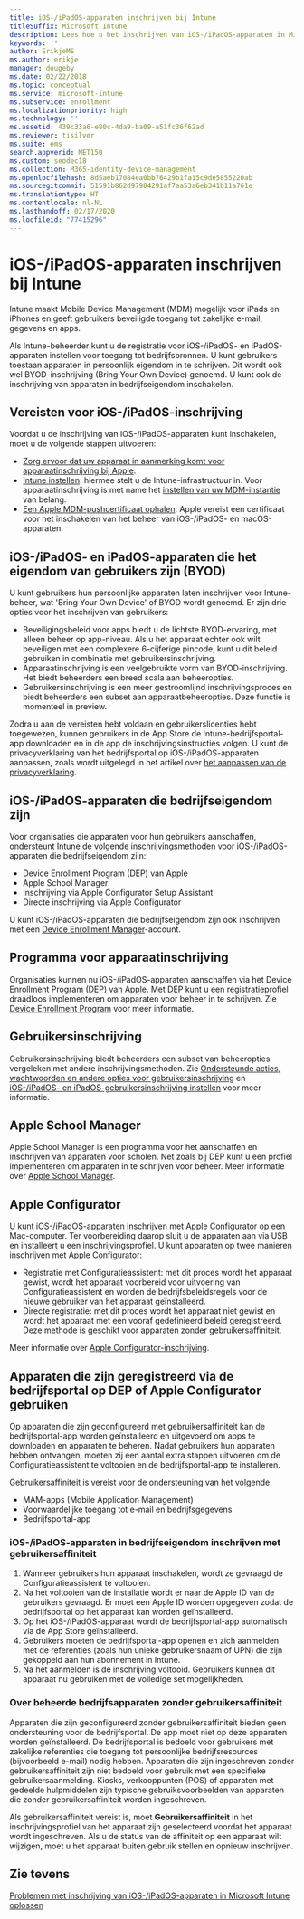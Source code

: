 ```yaml
---
title: iOS-/iPadOS-apparaten inschrijven bij Intune
titleSuffix: Microsoft Intune
description: Lees hoe u het inschrijven van iOS-/iPadOS-apparaten in Microsoft Intune kunt instellen.
keywords: ''
author: ErikjeMS
ms.author: erikje
manager: dougeby
ms.date: 02/22/2018
ms.topic: conceptual
ms.service: microsoft-intune
ms.subservice: enrollment
ms.localizationpriority: high
ms.technology: ''
ms.assetid: 439c33a6-e80c-4da9-ba09-a51fc36f62ad
ms.reviewer: tisilver
ms.suite: ems
search.appverid: MET150
ms.custom: seodec18
ms.collection: M365-identity-device-management
ms.openlocfilehash: 8d5aeb17084ea0bb76429b1fa15c9de5855220ab
ms.sourcegitcommit: 51591b862d97904291af7aa53a6eb341b11a761e
ms.translationtype: HT
ms.contentlocale: nl-NL
ms.lasthandoff: 02/17/2020
ms.locfileid: "77415296"
---
```

# <a name="enroll-iosipados-devices-in-intune"></a>iOS-/iPadOS-apparaten inschrijven bij Intune

Intune maakt Mobile Device Management (MDM) mogelijk voor iPads en iPhones en geeft gebruikers beveiligde toegang tot zakelijke e-mail, gegevens en apps.

Als Intune-beheerder kunt u de registratie voor iOS-/iPadOS- en iPadOS-apparaten instellen voor toegang tot bedrijfsbronnen. U kunt gebruikers toestaan apparaten in persoonlijk eigendom in te schrijven. Dit wordt ook wel BYOD-inschrijving (Bring Your Own Device) genoemd. U kunt ook de inschrijving van apparaten in bedrijfseigendom inschakelen.

## <a name="prerequisites-for-iosipados-enrollment"></a>Vereisten voor iOS-/iPadOS-inschrijving

Voordat u de inschrijving van iOS-/iPadOS-apparaten kunt inschakelen, moet u de volgende stappen uitvoeren:

- [Zorg ervoor dat uw apparaat in aanmerking komt voor apparaatinschrijving bij Apple](https://support.apple.com/en-us/HT204142#eligibility).
- [Intune instellen](../fundamentals/setup-steps.md): hiermee stelt u de Intune-infrastructuur in. Voor apparaatinschrijving is met name het [instellen van uw MDM-instantie](../fundamentals/mdm-authority-set.md) van belang.
- [Een Apple MDM-pushcertificaat ophalen](apple-mdm-push-certificate-get.md): Apple vereist een certificaat voor het inschakelen van het beheer van iOS-/iPadOS- en macOS-apparaten.

## <a name="user-owned-iosipados-and-ipados-devices-byod"></a>iOS-/iPadOS- en iPadOS-apparaten die het eigendom van gebruikers zijn (BYOD)

U kunt gebruikers hun persoonlijke apparaten laten inschrijven voor Intune-beheer, wat 'Bring Your Own Device' of BYOD wordt genoemd. Er zijn drie opties voor het inschrijven van gebruikers:
- Beveiligingsbeleid voor apps biedt u de lichtste BYOD-ervaring, met alleen beheer op app-niveau. Als u het apparaat echter ook wilt beveiligen met een complexere 6-cijferige pincode, kunt u dit beleid gebruiken in combinatie met gebruikersinschrijving.
- Apparaatinschrijving is een veelgebruikte vorm van BYOD-inschrijving. Het biedt beheerders een breed scala aan beheeropties.
- Gebruikersinschrijving is een meer gestroomlijnd inschrijvingsproces en biedt beheerders een subset aan apparaatbeheeropties. Deze functie is momenteel in preview. 

Zodra u aan de vereisten hebt voldaan en gebruikerslicenties hebt toegewezen, kunnen gebruikers in de App Store de Intune-bedrijfsportal-app downloaden en in de app de inschrijvingsinstructies volgen. U kunt de privacyverklaring van het bedrijfsportal op iOS-/iPadOS-apparaten aanpassen, zoals wordt uitgelegd in het artikel over [het aanpassen van de privacyverklaring](../apps/company-portal-app.md#privacy-statement-customization).

## <a name="company-owned-iosipados-devices"></a>iOS-/iPadOS-apparaten die bedrijfseigendom zijn

Voor organisaties die apparaten voor hun gebruikers aanschaffen, ondersteunt Intune de volgende inschrijvingsmethoden voor iOS-/iPadOS-apparaten die bedrijfseigendom zijn:

- Device Enrollment Program (DEP) van Apple
- Apple School Manager
- Inschrijving via Apple Configurator Setup Assistant
- Directe inschrijving via Apple Configurator

U kunt iOS-/iPadOS-apparaten die bedrijfseigendom zijn ook inschrijven met een [Device Enrollment Manager](device-enrollment-manager-enroll.md)-account.

## <a name="device-enrollment-program"></a>Programma voor apparaatinschrijving

Organisaties kunnen nu iOS-/iPadOS-apparaten aanschaffen via het Device Enrollment Program (DEP) van Apple. Met DEP kunt u een registratieprofiel draadloos implementeren om apparaten voor beheer in te schrijven. Zie [Device Enrollment Program](device-enrollment-program-enroll-ios.md) voor meer informatie.

## <a name="user-enrollment"></a>Gebruikersinschrijving
Gebruikersinschrijving biedt beheerders een subset van beheeropties vergeleken met andere inschrijvingsmethoden. Zie [Ondersteunde acties, wachtwoorden en andere opties voor gebruikersinschrijving](ios-user-enrollment-supported-actions.md) en [iOS-/iPadOS- en iPadOS-gebruikersinschrijving instellen](ios-user-enrollment.md) voor meer informatie.

## <a name="apple-school-manager"></a>Apple School Manager

Apple School Manager is een programma voor het aanschaffen en inschrijven van apparaten voor scholen. Net zoals bij DEP kunt u een profiel implementeren om apparaten in te schrijven voor beheer. Meer informatie over [Apple School Manager](apple-school-manager-set-up-ios.md).

## <a name="apple-configurator"></a>Apple Configurator

U kunt iOS-/iPadOS-apparaten inschrijven met Apple Configurator op een Mac-computer. Ter voorbereiding daarop sluit u de apparaten aan via USB en installeert u een inschrijvingsprofiel. U kunt apparaten op twee manieren inschrijven met Apple Configurator:

- Registratie met Configuratieassistent: met dit proces wordt het apparaat gewist, wordt het apparaat voorbereid voor uitvoering van Configuratieassistent en worden de bedrijfsbeleidsregels voor de nieuwe gebruiker van het apparaat geïnstalleerd.
- Directe registratie: met dit proces wordt het apparaat niet gewist en wordt het apparaat met een vooraf gedefinieerd beleid geregistreerd. Deze methode is geschikt voor apparaten zonder gebruikersaffiniteit.

Meer informatie over [Apple Configurator-inschrijving](apple-configurator-enroll-ios.md).

## <a name="use-the-company-portal-on-dep-enrolled-or-apple-configurator-enrolled-devices"></a>Apparaten die zijn geregistreerd via de bedrijfsportal op DEP of Apple Configurator gebruiken

Op apparaten die zijn geconfigureerd met gebruikersaffiniteit kan de bedrijfsportal-app worden geïnstalleerd en uitgevoerd om apps te downloaden en apparaten te beheren. Nadat gebruikers hun apparaten hebben ontvangen, moeten zij een aantal extra stappen uitvoeren om de Configuratieassistent te voltooien en de bedrijfsportal-app te installeren.

Gebruikersaffiniteit is vereist voor de ondersteuning van het volgende:

- MAM-apps (Mobile Application Management)
- Voorwaardelijke toegang tot e-mail en bedrijfsgegevens
- Bedrijfsportal-app

### <a name="how-users-enroll-corporate-owned-iosipados-devices-with-user-affinity"></a>iOS-/iPadOS-apparaten in bedrijfseigendom inschrijven met gebruikersaffiniteit

1. Wanneer gebruikers hun apparaat inschakelen, wordt ze gevraagd de Configuratieassistent te voltooien.
2. Na het voltooien van de installatie wordt er naar de Apple ID van de gebruikers gevraagd. Er moet een Apple ID worden opgegeven zodat de bedrijfsportal op het apparaat kan worden geïnstalleerd.
3. Op het iOS-/iPadOS-apparaat wordt de bedrijfsportal-app automatisch via de App Store geïnstalleerd.
4. Gebruikers moeten de bedrijfsportal-app openen en zich aanmelden met de referenties (zoals hun unieke gebruikersnaam of UPN) die zijn gekoppeld aan hun abonnement in Intune.
5. Na het aanmelden is de inschrijving voltooid. Gebruikers kunnen dit apparaat nu gebruiken met de volledige set mogelijkheden.

### <a name="about-corporate-owned-managed-devices-with-no-user-affinity"></a>Over beheerde bedrijfsapparaten zonder gebruikersaffiniteit

Apparaten die zijn geconfigureerd zonder gebruikersaffiniteit bieden geen ondersteuning voor de bedrijfsportal. De app moet niet op deze apparaten worden geïnstalleerd. De bedrijfsportal is bedoeld voor gebruikers met zakelijke referenties die toegang tot persoonlijke bedrijfsresources (bijvoorbeeld e-mail) nodig hebben. Apparaten die zijn ingeschreven zonder gebruikersaffiniteit zijn niet bedoeld voor gebruik met een specifieke gebruikersaanmelding. Kiosks, verkooppunten (POS) of apparaten met gedeelde hulpmiddelen zijn typische gebruiksvoorbeelden van apparaten die zonder gebruikersaffiniteit worden ingeschreven.

Als gebruikersaffiniteit vereist is, moet **Gebruikersaffiniteit** in het inschrijvingsprofiel van het apparaat zijn geselecteerd voordat het apparaat wordt ingeschreven. Als u de status van de affiniteit op een apparaat wilt wijzigen, moet u het apparaat buiten gebruik stellen en opnieuw inschrijven.

## <a name="see-also"></a>Zie tevens

[Problemen met inschrijving van iOS-/iPadOS-apparaten in Microsoft Intune oplossen](https://support.microsoft.com/help/4039809)
